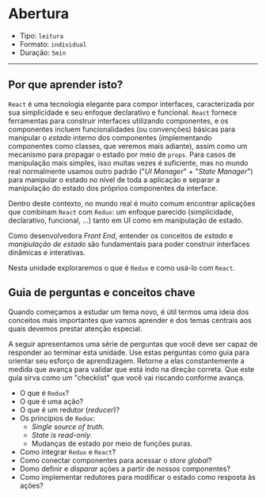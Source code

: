 # Abertura

* Tipo: `leitura`
* Formato: `individual`
* Duração: `5min`

***

## Por que aprender isto?

`React` é uma tecnologia elegante para compor interfaces, caracterizada por sua simplicidade e seu enfoque declarativo e funcional. `React` fornece ferramentas para construir interfaces utilizando componentes, e os componentes incluem funcionalidades (ou convenções) básicas para manipular o _estado_ interno dos componentes (implementando componentes como classes, que veremos mais adiante), assim como um mecanismo para propagar o estado por meio de `props`. Para casos de manipulação mais simples, isso muitas vezes é suficiente, mas no mundo real normalmente usamos outro padrão ("_UI Manager_" + "_State Manager_") para manipular o estado no nível de toda a aplicação e separar a manipulação do estado dos próprios componentes da interface.

Dentro deste contexto, no mundo real é muito comum encontrar aplicações que combinam `React` com `Redux`: um enfoque parecido (simplicidade, declarativo, funcional, ...) tanto em UI como em manipulação de estado.

Como desenvolvedora _Front End_, entender os conceitos de _estado_ e _manipulação de estado_ são fundamentais para poder construir interfaces dinâmicas e interativas.

Nesta unidade exploraremos o que é `Redux` e como usá-lo com `React`.

## Guia de perguntas e conceitos chave

Quando começamos a estudar um tema novo, é útil termos uma ideia dos conceitos mais importantes que vamos aprender e dos temas centrais aos quais devemos prestar atenção especial.

A seguir apresentamos uma série de perguntas que você deve ser capaz de responder ao terminar esta unidade. Use estas perguntas como guia para orientar seu esforço de aprendizagem. Retorne a elas constantemente a medida que avança para validar que está indo na direção correta. Que este guia sirva como um "checklist" que você vai riscando conforme avança.

* O que é `Redux`?
* O que é uma ação?
* O que é um redutor (_reducer_)?
* Os princípios de `Redux`:
  - _Single source of truth_.
  - _State is read-only_.
  - Mudanças de estado por meio de funções puras.
* Como integrar `Redux` e `React`?
* Como conectar componentes para acessar o *store global*?
* Domo definir e _disparar_ ações a partir de nossos componentes?
* Como implementar redutores para modificar o estado como resposta às ações?
